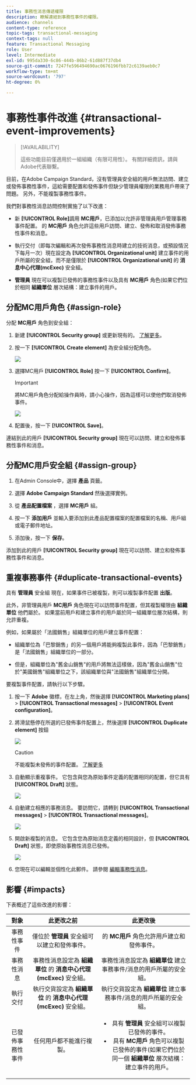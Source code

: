 ```yaml
---
title: 事務性消息傳遞權限
description: 瞭解連結到事務性事件的權限。
audience: channels
content-type: reference
topic-tags: transactional-messaging
context-tags: null
feature: Transactional Messaging
role: User
level: Intermediate
exl-id: 995da330-6c86-444b-86b2-61d887f37db4
source-git-commit: 7247fe596494690ac0676196fbb72c6139aeb0c7
workflow-type: tm+mt
source-wordcount: '797'
ht-degree: 0%

---
```


# 事務性事件改進 {#transactional-event-improvements}

>[!AVAILABILITY]
>
>這些功能目前僅適用於一組組織（有限可用性）。 有關詳細資訊，請與Adobe代表聯繫。

目前，在Adobe Campaign Standard，沒有管理員安全組的用戶無法訪問、建立或發佈事務性事件，這給需要配置和發佈事件但缺少管理員權限的業務用戶帶來了問題。 另外，不能複製事務性事件。

我們對事務性消息訪問控制實施了以下改進：

* 新 **[!UICONTROL Role]**&#x200B;調用 **MC用戶**，已添加以允許非管理員用戶管理事務事件配置。 的 **MC用戶** 角色允許這些用戶訪問、建立、發佈和取消發佈事務性事件和消息。

* 執行交付（即每次編輯和再次發佈事務性消息時建立的技術消息，或預設情況下每月一次）現在設定為 **[!UICONTROL Organizational unit]** 建立事件的用戶所屬的安全組，而不是僅限於 **[!UICONTROL Organizational unit]** 的 **消息中心代理(mcExec)** 安全組。

* **管理員** 現在可以複製已發佈的事務性事件以及具有 **MC用戶** 角色(如果它們位於相同 **組織單位** 層次結構：建立事件的用戶。

## 分配MC用戶角色 {#assign-role}

分配 **MC用戶** 角色到安全組：

1. 新建 **[!UICONTROL Security group]** 或更新現有的。 [了解更多](../../administration/using/managing-groups-and-users.md)。

1. 按一下 **[!UICONTROL Create element]** 為安全組分配角色。

   ![](assets/event_access_1.png)

1. 選擇MC用戶 **[!UICONTROL Role]** 按一下 **[!UICONTROL Confirm]**。

   >[!IMPORTANT]
   >
   > 將MC用戶角色分配給操作員時，請小心操作，因為這樣可以使他們取消發佈事件。

   ![](assets/event_access_2.png)

1. 配置後，按一下 **[!UICONTROL Save]**。

連結到此的用戶 **[!UICONTROL Security group]** 現在可以訪問、建立和發佈事務性事件和消息。

## 分配MC用戶安全組 {#assign-group}

1. 在Admin Console中，選擇 **產品** 頁籤。

1. 選擇 **Adobe Campaign Standard** 然後選擇實例。

1. 從 **產品配置檔案** ，選擇 **MC用戶** 組。

1. 按一下 **添加用戶** 並輸入要添加到此產品配置檔案的配置檔案的名稱、用戶組或電子郵件地址。

1. 添加後，按一下 **保存**。

添加到此的用戶 **[!UICONTROL Security group]** 現在可以訪問、建立和發佈事務性事件和消息。

## 重複事務事件 {#duplicate-transactional-events}

具有 **管理員** 安全組<!--([Functional administrators](../../administration/using/users-management.md#functional-administrators)?)--> 現在，如果事件已被複製，則可以複製事件配置 **出版**。

此外，非管理員用戶 **MC用戶** 角色現在可以訪問事件配置，但其複製權限由 **組織單位** 他們屬於。 如果當前用戶和建立事件的用戶屬於同一組織單位層次結構，則允許重複。

例如，如果屬於「法國銷售」組織單位的用戶建立事件配置：

* 組織單位為「巴黎銷售」的另一個用戶將能夠複製此事件，因為「巴黎銷售」是「法國銷售」組織單位的一部分。

* 但是，組織單位為&quot;舊金山銷售&quot;的用戶將無法這樣做，因為&quot;舊金山銷售&quot;位於&quot;美國銷售&quot;組織單位之下，該組織單位與&quot;法國銷售&quot;組織單位分開。

要複製事件配置，請執行以下步驟。

1. 按一下 **Adobe** 徽標，在左上角，然後選擇 **[!UICONTROL Marketing plans]** > **[!UICONTROL Transactional messages]** > **[!UICONTROL Event configuration]**。

1. 將滑鼠懸停在所選的已發佈事件配置上，然後選擇 **[!UICONTROL Duplicate element]** 按鈕

   ![](assets/message-center_duplicate-button.png)

   >[!CAUTION]
   >
   >不能複製未發佈的事件配置。 [了解更多](publishing-transactional-event.md)

1. 自動顯示重複事件。 它包含與您為原始事件定義的配置相同的配置，但它具有 **[!UICONTROL Draft]** 狀態。

   ![](assets/message-center_duplicated-draft-event.png)

1. 自動建立相應的事務消息。 要訪問它，請轉到 **[!UICONTROL Transactional messages]** > **[!UICONTROL Transactional messages]**。

   ![](assets/message-center_duplicated-message.png)

1. 開啟新複製的消息。 它包含您為原始消息定義的相同設計，但 **[!UICONTROL Draft]** 狀態，即使原始事務性消息已發佈。

   ![](assets/message-center_duplicated-draft-message.png)

1. 您現在可以編輯並個性化此郵件。 請參閱 [編輯事務性消息](../../channels/using/editing-transactional-message.md)。

## 影響 {#impacts}

下表概述了這些改進的影響：

| 對象 | 此更改之前 | 此更改後 |
|:-: | :--: | :-:|
| 事務性事件 | 僅位於 **管理員** 安全組可以建立和發佈事件。 | 的 **MC用戶** 角色允許用戶建立和發佈事件。 |
| 事務性消息 | 事務性消息設定為 **組織單位** 的 **消息中心代理(mcExec)** 安全組。 | 事務性消息設定為 **組織單位** 建立事務事件/消息的用戶所屬的安全組。 |
| 執行交付 | 執行交貨設定為 **組織單位** 的 **消息中心代理(mcExec)** 安全組。 | 執行交貨設定為 **組織單位** 建立事務事件/消息的用戶所屬的安全組。 |
| 已發佈事務性事件 | 任何用戶都不能進行複製。 | <ul><li>具有 **管理員** 安全組可以複製已發佈的事件。</li> <li>具有 **MC用戶** 角色可以複製已發佈的事件(如果它們位於同一個 **組織單位** 層次結構：建立事件的用戶。</li></ul> |


<!--Transactional Message Templates| Transactional Message templates are set to the Organizational unit **All**. | Transaction Message Template will be set to the **Organizational unit** of the security group to which the user creating the message template belongs.-->